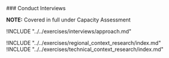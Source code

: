 
<div class="boxtext">
### Conduct Interviews

**NOTE:** Covered in full under Capacity Assessment

!INCLUDE "../../exercises/interviews/approach.md"
</div>

<div class="boxtext">
!INCLUDE "../../exercises/regional_context_research/index.md"
</div>

<div class="boxtext">
!INCLUDE "../../exercises/technical_context_research/index.md"
</div>

